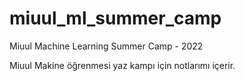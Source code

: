 # miuul_ml_summer_camp
Miuul Machine Learning Summer Camp - 2022

Miuul Makine öğrenmesi yaz kampı için notlarımı içerir.
